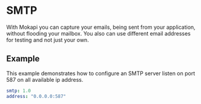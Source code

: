 # SMTP
With Mokapi you can capture your emails, being sent from your application, without flooding
your mailbox. You also can use different email addresses for testing and not just your own.

## Example
This example demonstrates how to configure an SMTP server listen on port 587 on all available
ip address.

```yaml
smtp: 1.0
address: "0.0.0.0:587"
```